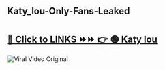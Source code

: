 
 ## Katy_lou-Only-Fans-Leaked

# <h2><a href="https://clipsfans.com/Katy_lou&ref=git">🔗 Click to LINKS ⏩⏩ 👉 🟢 Katy lou </a></h2>

<a href="https://clipsfans.com/Katy_lou&ref=git" rel="nofollow" data-target="animated-image.originalLink"><img src="https://i.ibb.co.com/xMMVF88/686577567.gif" alt="Viral Video Original" style="max-width: 100%; display: inline-block;" data-target="animated-image.originalImage"></a>

